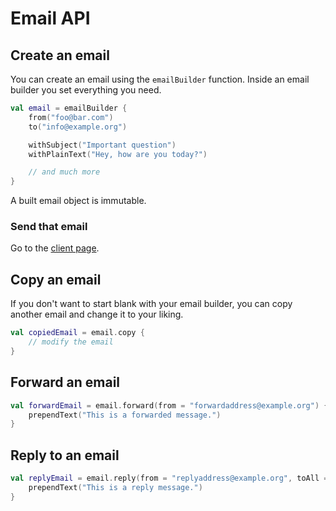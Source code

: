 # Email API

## Create an email

You can create an email using the `emailBuilder` function. Inside an email builder you set everything you need.

```kotlin
val email = emailBuilder {
    from("foo@bar.com")
    to("info@example.org")

    withSubject("Important question")
    withPlainText("Hey, how are you today?")

    // and much more
}
```

A built email object is immutable.

### Send that email

Go to the [client page](client.md).

## Copy an email

If you don't want to start blank with your email builder, you can copy another email and change it to your liking.

```kotlin
val copiedEmail = email.copy {
    // modify the email
}
```

## Forward an email

```kotlin
val forwardEmail = email.forward(from = "forwardaddress@example.org") {
    prependText("This is a forwarded message.")
}
```

## Reply to an email

```kotlin
val replyEmail = email.reply(from = "replyaddress@example.org", toAll = false) {
    prependText("This is a reply message.")
}
```
